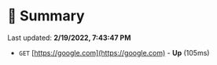 # 📖 Summary
Last updated: **2/19/2022, 7:43:47 PM**

- `GET` [https://google.com](https://google.com) - **Up** (105ms)
